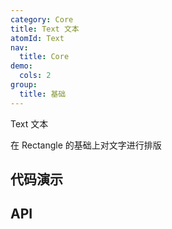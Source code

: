 ```yaml
---
category: Core
title: Text 文本
atomId: Text
nav:
  title: Core
demo:
  cols: 2
group:
  title: 基础
---
```


Text 文本

在 Rectangle 的基础上对文字进行排版

## 代码演示

<!-- prettier-ignore -->
<code src="./demo/basic.tsx"></code>
<code src="./demo/multiline.tsx"></code>
<code src="./demo/emoji.tsx"></code>

## API
